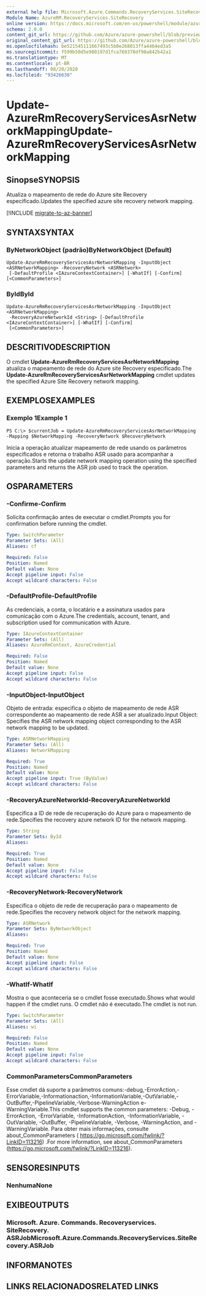 ```yaml
---
external help file: Microsoft.Azure.Commands.RecoveryServices.SiteRecovery.dll-Help.xml
Module Name: AzureRM.RecoveryServices.SiteRecovery
online version: https://docs.microsoft.com/en-us/powershell/module/azurerm.recoveryservices.siterecovery/update-azurermrecoveryservicesasrnetworkmapping
schema: 2.0.0
content_git_url: https://github.com/Azure/azure-powershell/blob/preview/src/ResourceManager/RecoveryServices.SiteRecovery/Commands.RecoveryServices.SiteRecovery/help/Update-AzureRmRecoveryServicesAsrNetworkMapping.md
original_content_git_url: https://github.com/Azure/azure-powershell/blob/preview/src/ResourceManager/RecoveryServices.SiteRecovery/Commands.RecoveryServices.SiteRecovery/help/Update-AzureRmRecoveryServicesAsrNetworkMapping.md
ms.openlocfilehash: be521545111667493c5b0e268013ffa4464ed3a5
ms.sourcegitcommit: f599b50d5e980197d1fca769378df90a842b42a1
ms.translationtype: MT
ms.contentlocale: pt-BR
ms.lasthandoff: 08/20/2020
ms.locfileid: "93426638"
---
```

# <span data-ttu-id="977a3-101">Update-AzureRmRecoveryServicesAsrNetworkMapping</span><span class="sxs-lookup"><span data-stu-id="977a3-101">Update-AzureRmRecoveryServicesAsrNetworkMapping</span></span>

## <span data-ttu-id="977a3-102">Sinopse</span><span class="sxs-lookup"><span data-stu-id="977a3-102">SYNOPSIS</span></span>
<span data-ttu-id="977a3-103">Atualiza o mapeamento de rede do Azure site Recovery especificado.</span><span class="sxs-lookup"><span data-stu-id="977a3-103">Updates the specified azure site recovery network mapping.</span></span>

[!INCLUDE [migrate-to-az-banner](../../includes/migrate-to-az-banner.md)]

## <span data-ttu-id="977a3-104">SYNTAX</span><span class="sxs-lookup"><span data-stu-id="977a3-104">SYNTAX</span></span>

### <span data-ttu-id="977a3-105">ByNetworkObject (padrão)</span><span class="sxs-lookup"><span data-stu-id="977a3-105">ByNetworkObject (Default)</span></span>
```
Update-AzureRmRecoveryServicesAsrNetworkMapping -InputObject <ASRNetworkMapping> -RecoveryNetwork <ASRNetwork>
 [-DefaultProfile <IAzureContextContainer>] [-WhatIf] [-Confirm] [<CommonParameters>]
```

### <span data-ttu-id="977a3-106">ById</span><span class="sxs-lookup"><span data-stu-id="977a3-106">ById</span></span>
```
Update-AzureRmRecoveryServicesAsrNetworkMapping -InputObject <ASRNetworkMapping>
 -RecoveryAzureNetworkId <String> [-DefaultProfile <IAzureContextContainer>] [-WhatIf] [-Confirm]
 [<CommonParameters>]
```

## <span data-ttu-id="977a3-107">DESCRITIVO</span><span class="sxs-lookup"><span data-stu-id="977a3-107">DESCRIPTION</span></span>
<span data-ttu-id="977a3-108">O cmdlet **Update-AzureRmRecoveryServicesAsrNetworkMapping** atualiza o mapeamento de rede do Azure site Recovery especificado.</span><span class="sxs-lookup"><span data-stu-id="977a3-108">The **Update-AzureRmRecoveryServicesAsrNetworkMapping** cmdlet updates the specified Azure Site Recovery network mapping.</span></span>

## <span data-ttu-id="977a3-109">EXEMPLOS</span><span class="sxs-lookup"><span data-stu-id="977a3-109">EXAMPLES</span></span>

### <span data-ttu-id="977a3-110">Exemplo 1</span><span class="sxs-lookup"><span data-stu-id="977a3-110">Example 1</span></span>
```
PS C:\> $currentJob = Update-AzureRmRecoveryServicesAsrNetworkMapping -Mapping $NetworkMapping -RecoveryNetwork $RecoveryNetwork
```

<span data-ttu-id="977a3-111">Inicia a operação atualizar mapeamento de rede usando os parâmetros especificados e retorna o trabalho ASR usado para acompanhar a operação.</span><span class="sxs-lookup"><span data-stu-id="977a3-111">Starts the update network mapping operation using the specified parameters and returns the ASR job used to track the operation.</span></span>

## <span data-ttu-id="977a3-112">OS</span><span class="sxs-lookup"><span data-stu-id="977a3-112">PARAMETERS</span></span>

### <span data-ttu-id="977a3-113">-Confirme</span><span class="sxs-lookup"><span data-stu-id="977a3-113">-Confirm</span></span>
<span data-ttu-id="977a3-114">Solicita confirmação antes de executar o cmdlet.</span><span class="sxs-lookup"><span data-stu-id="977a3-114">Prompts you for confirmation before running the cmdlet.</span></span>

```yaml
Type: SwitchParameter
Parameter Sets: (All)
Aliases: cf

Required: False
Position: Named
Default value: None
Accept pipeline input: False
Accept wildcard characters: False
```

### <span data-ttu-id="977a3-115">-DefaultProfile</span><span class="sxs-lookup"><span data-stu-id="977a3-115">-DefaultProfile</span></span>
<span data-ttu-id="977a3-116">As credenciais, a conta, o locatário e a assinatura usados para comunicação com o Azure.</span><span class="sxs-lookup"><span data-stu-id="977a3-116">The credentials, account, tenant, and subscription used for communication with Azure.</span></span>
```yaml
Type: IAzureContextContainer
Parameter Sets: (All)
Aliases: AzureRmContext, AzureCredential

Required: False
Position: Named
Default value: None
Accept pipeline input: False
Accept wildcard characters: False
```

### <span data-ttu-id="977a3-117">-InputObject</span><span class="sxs-lookup"><span data-stu-id="977a3-117">-InputObject</span></span>
<span data-ttu-id="977a3-118">Objeto de entrada: especifica o objeto de mapeamento de rede ASR correspondente ao mapeamento de rede ASR a ser atualizado.</span><span class="sxs-lookup"><span data-stu-id="977a3-118">Input Object: Specifies the ASR network mapping object corresponding to the ASR network mapping to be updated.</span></span>

```yaml
Type: ASRNetworkMapping
Parameter Sets: (All)
Aliases: NetworkMapping

Required: True
Position: Named
Default value: None
Accept pipeline input: True (ByValue)
Accept wildcard characters: False
```

### <span data-ttu-id="977a3-119">-RecoveryAzureNetworkId</span><span class="sxs-lookup"><span data-stu-id="977a3-119">-RecoveryAzureNetworkId</span></span>
<span data-ttu-id="977a3-120">Especifica a ID de rede de recuperação do Azure para o mapeamento de rede.</span><span class="sxs-lookup"><span data-stu-id="977a3-120">Specifies the recovery azure network ID for the network mapping.</span></span>

```yaml
Type: String
Parameter Sets: ById
Aliases:

Required: True
Position: Named
Default value: None
Accept pipeline input: False
Accept wildcard characters: False
```

### <span data-ttu-id="977a3-121">-RecoveryNetwork</span><span class="sxs-lookup"><span data-stu-id="977a3-121">-RecoveryNetwork</span></span>
<span data-ttu-id="977a3-122">Especifica o objeto de rede de recuperação para o mapeamento de rede.</span><span class="sxs-lookup"><span data-stu-id="977a3-122">Specifies the recovery network object for the network mapping.</span></span>

```yaml
Type: ASRNetwork
Parameter Sets: ByNetworkObject
Aliases:

Required: True
Position: Named
Default value: None
Accept pipeline input: False
Accept wildcard characters: False
```

### <span data-ttu-id="977a3-123">-WhatIf</span><span class="sxs-lookup"><span data-stu-id="977a3-123">-WhatIf</span></span>
<span data-ttu-id="977a3-124">Mostra o que aconteceria se o cmdlet fosse executado.</span><span class="sxs-lookup"><span data-stu-id="977a3-124">Shows what would happen if the cmdlet runs.</span></span> <span data-ttu-id="977a3-125">O cmdlet não é executado.</span><span class="sxs-lookup"><span data-stu-id="977a3-125">The cmdlet is not run.</span></span>

```yaml
Type: SwitchParameter
Parameter Sets: (All)
Aliases: wi

Required: False
Position: Named
Default value: None
Accept pipeline input: False
Accept wildcard characters: False
```

### <span data-ttu-id="977a3-126">CommonParameters</span><span class="sxs-lookup"><span data-stu-id="977a3-126">CommonParameters</span></span>
<span data-ttu-id="977a3-127">Esse cmdlet dá suporte a parâmetros comuns:-debug,-ErrorAction,-ErrorVariable,-Informationaction,-InformationVariable,-OutVariable,-OutBuffer,-PipelineVariable,-Verbose-WarningAction e-WarningVariable.</span><span class="sxs-lookup"><span data-stu-id="977a3-127">This cmdlet supports the common parameters: -Debug, -ErrorAction, -ErrorVariable, -InformationAction, -InformationVariable, -OutVariable, -OutBuffer, -PipelineVariable, -Verbose, -WarningAction, and -WarningVariable.</span></span> <span data-ttu-id="977a3-128">Para obter mais informações, consulte about_CommonParameters ( https://go.microsoft.com/fwlink/?LinkID=113216) .</span><span class="sxs-lookup"><span data-stu-id="977a3-128">For more information, see about_CommonParameters (https://go.microsoft.com/fwlink/?LinkID=113216).</span></span>

## <span data-ttu-id="977a3-129">SENSORES</span><span class="sxs-lookup"><span data-stu-id="977a3-129">INPUTS</span></span>

### <span data-ttu-id="977a3-130">Nenhuma</span><span class="sxs-lookup"><span data-stu-id="977a3-130">None</span></span>

## <span data-ttu-id="977a3-131">EXIBE</span><span class="sxs-lookup"><span data-stu-id="977a3-131">OUTPUTS</span></span>

### <span data-ttu-id="977a3-132">Microsoft. Azure. Commands. Recoveryservices. SiteRecovery. ASRJob</span><span class="sxs-lookup"><span data-stu-id="977a3-132">Microsoft.Azure.Commands.RecoveryServices.SiteRecovery.ASRJob</span></span>

## <span data-ttu-id="977a3-133">INFORMA</span><span class="sxs-lookup"><span data-stu-id="977a3-133">NOTES</span></span>

## <span data-ttu-id="977a3-134">LINKS RELACIONADOS</span><span class="sxs-lookup"><span data-stu-id="977a3-134">RELATED LINKS</span></span>
